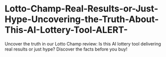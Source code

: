 # Lotto-Champ-Real-Results-or-Just-Hype-Uncovering-the-Truth-About-This-AI-Lottery-Tool-ALERT-
Uncover the truth in our Lotto Champ review: Is this AI lottery tool delivering real results or just hype? Discover the facts before you buy!
